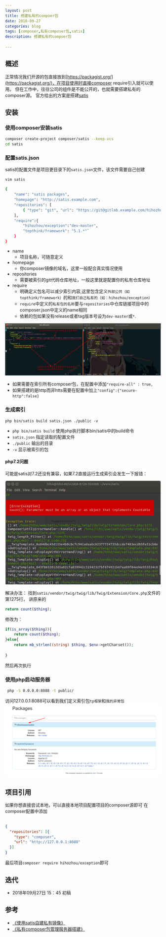 ```yaml
---
layout: post
title: 搭建私有的compoer包
date: 2018-09-27
categories: blog
tags: [composer,私有composer包,satis]
description: 搭建私有的compoer包

---
```


## 概述

正常情况我们开源的包直接放到[https://packagist.org/](https://packagist.org/)，在项目使用时直接composer require引入就可以使用。
但在工作中，往往公司的组件是不能公开的，也就需要搭建私有的composer源。
官方给出的方案是搭建[satis](https://github.com/composer/satis)

## 安装

### 使用composer安装satis

```bash
composer create-project composer/satis --keep-vcs
cd satis
```

### 配置satis.json
satis的配置文件是项目更目录下的`satis.json`文件，该文件需要自己创建
```bash
vim satis
```


```bash
{
    "name": "satis packages",
    "homepage": "http://satis.example.com",
    "repositories": [
        { "type": "git", "url": "https://git@gitlab.example.com/hihozhou/exception.git" }
    ],
    "require":{
        "hihozhou/exception":"dev-master",
        "topthink/framework": "5.1.*"`
    }
}
```

- name 
    - 项目名称，可随意定义
- homepage
    - 你composer镜像的域名，这里一般配合真实情况使用
- repositories 
    - 需要被索引的git代码仓库地址，一般这里就是配置你的私有仓库地址
- require 
    - 明确定义包名可以减少索引内容,这里包含定义`外部公共（如topthink/framework）`的和`我们自己私有的（如：hihozhou/exception）`
    - `require`中定义的`私有包的名称`要与`repositories`中仓库链接项目中的composer.json中定义的name相同
    - 依赖的包如果没有release或者tag版本号设为`dev-master`或`*`.

![2.png](/source/images/satis/2.png)

- 如果需要在索引所有composer包，在配置中添加`"require-all" : true,`
- 如果搭建的是http而非htts需要在配置中加上`"config":{"secure-http":false}`


### 生成索引

```
php bin/satis build satis.json ./public -v
```

- `php bin/satis build` 使用php执行脚本bin/satis中的build命令
- `satis.json` 指定读取的配置文件
- `./public` 输出的目录
- `-v` 显示被索引的包


#### php7.2问题
可能是satis对7.2还没有兼容，如果7.2直接运行生成索引会发生一下报错：

![3.png](/source/images/satis/3.png)


解决办法：
找到`satis/vendor/twig/twig/lib/Twig/Extension/Core.php`文件的第1275行，
讲原来的

```php
return count($thing);
```

修改为：

```php
if(is_array($thing)){
    return count($thing);
}else{
    return mb_strlen((string) $thing, $env->getCharset());

}
```

然后再次执行


### 使用php启动服务器

```bash
 php -S 0.0.0.0:8088 -t public/
```

访问127.0.0.1:8088可以看到我们定义索引包`tp框架`和`我的异常包`
![4.png](/source/images/satis/4.png)

## 项目引用

如果你想直接尝试本地，可以直接本地项目配置项目的composer源即可
在composer配置中添加

```json

{
  "repositories": [{
    "type": "composer",
    "url": "http://127.0.0.1:8088"
  }]
}
```

最后项目`composer require hihozhou/exception`即可


## 迭代

* 2018年09月27日 15：45 初稿

## 参考

- [《使用satis自建私有镜像》](https://segmentfault.com/a/1190000008509463)
- [《私有composer包管理服务器搭建》](https://my.oschina.net/adam_li/blog/717983)